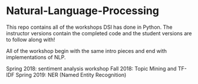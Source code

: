 # Natural-Language-Processing

This repo contains all of the workshops DSI has done in Python. The instructor versions contain the completed code and the student versions are to follow along with!

All of the workshop begin with the same intro pieces and end with implementations of NLP.

Spring 2018: sentiment analysis workshop
Fall 2018: Topic Mining and TF-IDF
Spring 2019: NER (Named Entity Recognition)
